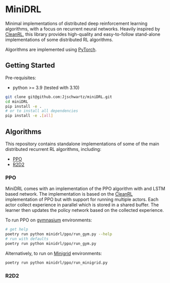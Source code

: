 # MiniDRL 

Minimal implementations of distributed deep reinforcement learning algorithms, with a focus on recurrent neural networks. Heavily inspired by [CleanRL](https://github.com/vwxyzjn/cleanrl), this library provides high-quality and easy-to-follow stand-alone implementations of some distributed RL algorithms.


Algorithms are implemented using [PyTorch](https://pytorch.org/).

## Getting Started
    
Pre-requisites:

- python >= 3.9  (tested with 3.10)

```bash
git clone git@github.com:Jjschwartz/miniDRL.git
cd miniDRL
pip install -e .
# or to install all dependencies
pip install -e .[all]
```

## Algorithms

This repository contains standalone implementations of some of the main distributed recurrent RL algorithms, including:

- [PPO](https://arxiv.org/abs/1707.06347)
- [R2D2](https://openreview.net/forum?id=r1lyTjAqYX)

### PPO

MiniDRL comes with an implementation of the PPO algorithm with and LSTM based network. The implementation is based on the [CleanRL](https://docs.cleanrl.dev/rl-algorithms/ppo/#ppo_atari_lstmpy) implementation of PPO but with support for running multiple actors. Each actor collect experience in parallel which is stored in a shared buffer. The learner then updates the policy network based on the collected experience.

To run PPO on [gymnasium](https://gymnasium.farama.org/) environments:

```bash
# get help
poetry run python minidrl/ppo/run_gym.py --help
# run with defaults
poetry run python minidrl/ppo/run_gym.py
```

Alternatively, to run on [Minigrid](https://github.com/Farama-Foundation/MiniGrid) environments:

```bash
poetry run python minidrl/ppo/run_minigrid.py
```

### R2D2


